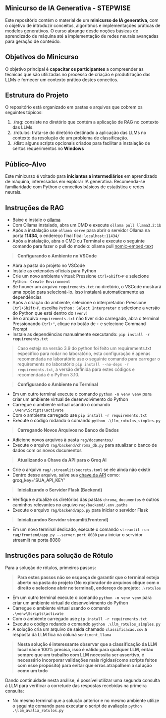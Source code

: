 ## Minicurso de IA Generativa - STEPWISE
Este repositório contém o material de um **minicurso de IA generativa**, com o objetivo de introduzir conceitos, algoritmos e implementações práticas de modelos generativos. O curso abrange desde noções básicas de aprendizado de máquina até a implementação de redes neurais avançadas para geração de conteúdo.

## Objetivos do Minicurso
O objetivo principal é **capacitar os participantes** a compreender as técnicas que são utilizadas no processo de criação e produtização das LLMs e fornecer um contexto prático destes conceitos.

## Estrutura do Projeto
O repositório está organizado em pastas e arquivos que cobrem os seguintes tópicos:
1. ./rag: consiste no diretório que contém a aplicação de RAG no contexto das LLMs.
2. ./rotulos: trata-se do diretório destinado a aplicação das LLMs no contexto da resolução de um problema de classificação.
3. ./dist: alguns scripts opcionais criados para facilitar a instalação de certos requerimentos no **Windows**

## Público-Alvo
Este minicurso é voltado para **iniciantes a intermediários** em aprendizado de máquina, interessados em explorar IA generativa. Recomenda-se familiaridade com Python e conceitos básicos de estatística e redes neurais.

## Instruções de RAG
- Baixe e instale o [ollama](https://ollama.com/)
- Com Ollama instalado, abra um CMD e execute ``ollama pull llama3.2:1b``
- Após a instalação use ``ollama serve`` para abrir o servidor Ollama na porta **11434**, o endereço final fica: ``localhost:11434/``
- Após a instalação, abra o CMD ou Terminal e execute o seguinte comando para fazer o pull do modelo: ollama pull [nomic-embed-text](https://huggingface.co/nomic-ai/nomic-embed-text-v1)

> **Configurando o Ambiente no VSCode**
- Abra a pasta do projeto no VSCode 
- Instale as extensões oficiais para Python
- Crie um novo ambiente virtual: Pressione ``Ctrl+Shift+P`` e selecione ``Python: Create Environment``
- Se houver um arquivo ``requirements.txt`` no diretório, o VSCode mostrará uma opção para selecioná-lo. Isso instalará automaticamente as dependências
- Após a criação do ambiente, selecione o interpretador: Pressione ``Ctrl+Shift+P``, escolha ``Python: Select Interpreter`` e  selecione a versão do Python que está dentro do ``(venv)``
- Se o arquivo ``requirements.txt`` não tiver sido carregado, abra o terminal Pressionando ``Ctrl+"``, clique no botão de ``+`` e selecione Command Prompt
- Instale as dependências manualmente executando: ``pip install -r requirements.txt``
> Caso esteja na versão 3.9 do python foi feito um requirements.txt específico para rodar no laboratório, esta configuração é apenas recomendada no laboratório use o seguinte comando para carregar o requirements no laboratório ``pip install --no-deps -r requirements.txt``, a versão definida para estes códigos e recomendada é o Python 3.10.

>**Configurando o Ambiente no Terminal**
- Em um outro terminal execute o comando ``python -m venv venv`` para criar um ambiente virtual de desenvolvimento do Python
- Carregue o ambiente virtual usando o comando ``.\venv\Scripts\activate``
- Com o ambiente carregado use ``pip install -r requirements.txt``
- Execute o código rodando o comando ``python .\llm_rotulos_simples.py``

>**Carregando Novos Arquivos no Banco de Dados**
- Adicione novos arquivos à pasta ``rag/documentos/``
- Execute o arquivo ``rag/backend/chroma_db.py`` para atualizar o banco de dados com os novos documentos

>**Atualizando a Chave da API para o Groq AI**
- Crie o arquivo ``rag/.streamlit/secrets.toml`` se ele ainda não existir
- Dentro desse arquivo, salve sua [chave da API](https://groq.com/) como: groq_key='SUA_API_KEY'

>**Inicializando o Servidor Flask (Backend)**
- Verifique e atualize os diretórios das pastas ``chroma``, ``documentos`` e outros caminhos relevantes no arquivo ``rag/backend/.env.paths``
- Execute o arquivo ``rag/backend/app.py`` para iniciar o servidor Flask

>**Inicializandoo Servidor streamlit(Frontend)**
- Em um novo terminal dedicado, execute o comando ``streamlit run rag/frontend/app.py --server.port 8080`` para iniciar o servidor streamlit na porta 8080

## Instruções para solução de Rótulo
Para a solução de rótulos, primeiros passos:<br/>
> **Para estes passos não se esqueça de garantir que o terminal esteja aberto na pasta do projeto (No explorador de arquivos clique com o direito e selecione abrir no terminal), endereço do projeto: ``.\rotulos``**
- Em um outro terminal execute o comando ``python -m venv venv`` para criar um ambiente virtual de desenvolvimento do Python
- Carregue o ambiente virtual usando o comando ``.\venv\Scripts\activate``
- Com o ambiente carregado use ``pip install -r requirements.txt``
- Execute o código rodando o comando ``python .\llm_rotulos_simples.py``
- A solução cria um arquivo de saída chamado ``classificacao.csv`` a resposta da LLM fica na coluna ``sentiment_llama``
> **Nesta solução é interessante observar que a classificação da LLM local não é 100% precisa, isso é válido para qualquer LLM, então sempre que um trabalho com LLM necessita ser assertivo, é necessário incorporar validações mais rígidas(como scripts feitos com esse propósito) para evitar que erros atrapalhem a solução como um todo**
 
Dando continuidade nesta análise, é possível utilizar uma segunda consulta à LLM para verificar a corretude das respostas recebidas na primeira consulta:
- No mesmo terminal que a solução anterior e no mesmo ambiente utilize o seguinte comando para executar o script de avaliação ``python .\llm_avalia_rotulos.py``
